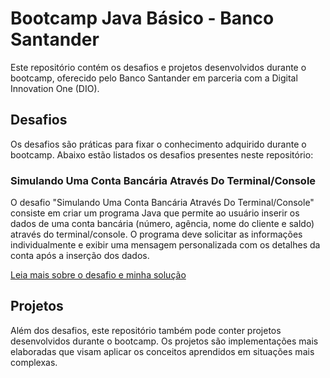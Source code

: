 # Bootcamp Java Básico - Banco Santander

Este repositório contém os desafios e projetos desenvolvidos durante o bootcamp, oferecido pelo Banco Santander em parceria com a Digital Innovation One (DIO).

## Desafios

Os desafios são práticas para fixar o conhecimento adquirido durante o bootcamp. Abaixo estão listados os desafios presentes neste repositório:

### Simulando Uma Conta Bancária Através Do Terminal/Console

O desafio "Simulando Uma Conta Bancária Através Do Terminal/Console" consiste em criar um programa Java que permite ao usuário inserir os dados de uma conta bancária (número, agência, nome do cliente e saldo) através do terminal/console. O programa deve solicitar as informações individualmente e exibir uma mensagem personalizada com os detalhes da conta após a inserção dos dados.

[Leia mais sobre o desafio e minha solução](ContaBanco/README.md)

## Projetos

Além dos desafios, este repositório também pode conter projetos desenvolvidos durante o bootcamp. Os projetos são implementações mais elaboradas que visam aplicar os conceitos aprendidos em situações mais complexas.
